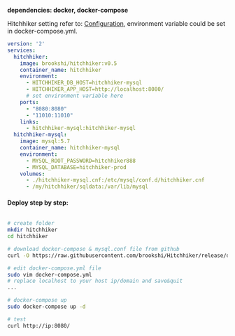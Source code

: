 **dependencies: docker, docker-compose**

Hitchhiker setting refer to: [Configuration](configuration.md), environment variable could be set in docker-compose.yml.

```yaml
version: '2'
services:
  hitchhiker:
    image: brookshi/hitchhiker:v0.5
    container_name: hitchhiker
    environment:
      - HITCHHIKER_DB_HOST=hitchhiker-mysql
      - HITCHHIKER_APP_HOST=http://localhost:8080/
      # set environment variable here
    ports:
      - "8080:8080"
      - "11010:11010"
    links:
      - hitchhiker-mysql:hitchhiker-mysql
  hitchhiker-mysql:
    image: mysql:5.7
    container_name: hitchhiker-mysql
    environment:
      - MYSQL_ROOT_PASSWORD=hitchhiker888
      - MYSQL_DATABASE=hitchhiker-prod
    volumes:
      - ./hitchhiker-mysql.cnf:/etc/mysql/conf.d/hitchhiker.cnf
      - /my/hitchhiker/sqldata:/var/lib/mysql
```

#### Deploy step by step:
``` bash

# create folder
mkdir hitchhiker
cd hitchhiker

# download docker-compose & mysql.conf file from github
curl -O https://raw.githubusercontent.com/brookshi/Hitchhiker/release/deploy/docker/hitchhiker_and_mysql/docker-compose.yml -O https://raw.githubusercontent.com/brookshi/Hitchhiker/release/deploy/docker/hitchhiker_and_mysql/hitchhiker-mysql.cnf

# edit docker-compose.yml file
sudo vim docker-compose.yml
# replace localhost to your host ip/domain and save&quit
...

# docker-compose up
sudo docker-compose up -d

# test
curl http://ip:8080/
```